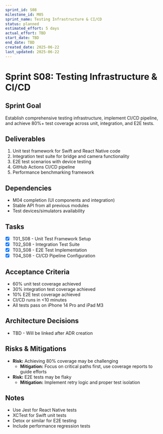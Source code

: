 ```yaml
---
sprint_id: S08
milestone_id: M05
sprint_name: Testing Infrastructure & CI/CD
status: planned
estimated_effort: 5 days
actual_effort: TBD
start_date: TBD
end_date: TBD
created_date: 2025-06-22
last_updated: 2025-06-22
---
```


# Sprint S08: Testing Infrastructure & CI/CD

## Sprint Goal
Establish comprehensive testing infrastructure, implement CI/CD pipeline, and achieve 80%+ test coverage across unit, integration, and E2E tests.

## Deliverables
1. Unit test framework for Swift and React Native code
2. Integration test suite for bridge and camera functionality
3. E2E test scenarios with device testing
4. GitHub Actions CI/CD pipeline
5. Performance benchmarking framework

## Dependencies
- M04 completion (UI components and integration)
- Stable API from all previous modules
- Test devices/simulators availability

## Tasks
- [x] T01_S08 - Unit Test Framework Setup
- [x] T02_S08 - Integration Test Suite
- [x] T03_S08 - E2E Test Implementation
- [x] T04_S08 - CI/CD Pipeline Configuration

## Acceptance Criteria
- 60% unit test coverage achieved
- 30% integration test coverage achieved
- 10% E2E test coverage achieved
- CI/CD runs in <10 minutes
- All tests pass on iPhone 14 Pro and iPad M3

## Architecture Decisions
- TBD - Will be linked after ADR creation

## Risks & Mitigations
- **Risk:** Achieving 80% coverage may be challenging
  - **Mitigation:** Focus on critical paths first, use coverage reports to guide efforts
- **Risk:** E2E tests may be flaky
  - **Mitigation:** Implement retry logic and proper test isolation

## Notes
- Use Jest for React Native tests
- XCTest for Swift unit tests
- Detox or similar for E2E testing
- Include performance regression tests